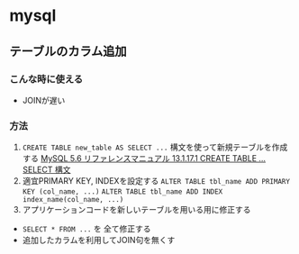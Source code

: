 # mysql

## テーブルのカラム追加
### こんな時に使える
- JOINが遅い

### 方法
1. `CREATE TABLE new_table AS SELECT ...` 構文を使って新規テーブルを作成する
[MySQL 5.6 リファレンスマニュアル 13.1.17.1 CREATE TABLE ... SELECT 構文](https://dev.mysql.com/doc/refman/5.6/ja/create-table-select.html)
2. 適宜PRIMARY KEY, INDEXを設定する
`ALTER TABLE tbl_name ADD PRIMARY KEY (col_name, ...)` 
`ALTER TABLE tbl_name ADD INDEX index_name(col_name, ...)`
3. アプリケーションコードを新しいテーブルを用いる用に修正する
- `SELECT * FROM ...` を 全て修正する
- 追加したカラムを利用してJOIN句を無くす
<!--stackedit_data:
eyJoaXN0b3J5IjpbMTAxNTQ5MTUyMCwxMTE3MzY5ODAsNzQyMT
k1NjA1XX0=
-->